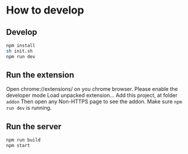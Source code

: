 # How to develop

## Develop

```sh
npm install
sh init.sh
npm run dev
```

## Run the extension

Open chrome://extensions/ on you chrome browser.
Please enable the developer mode
Load unpacked extension...
Add this project, at folder `addon`
Then open any Non-HTTPS page to see the addon.
Make sure `npm run dev` is running.

## Run the server

```sh
npm run build
npm start
```